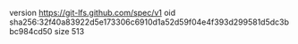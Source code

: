 version https://git-lfs.github.com/spec/v1
oid sha256:32f40a83922d5e173306c6910d1a52d59f04e4f393d299581d5dc3bbc984cd50
size 513
